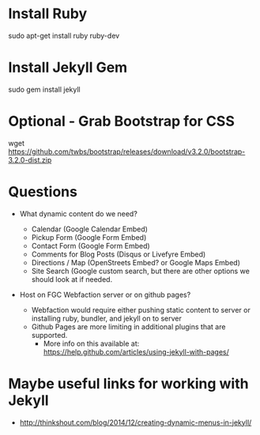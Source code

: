 # Install Ruby
sudo apt-get install ruby ruby-dev

# Install Jekyll Gem
sudo gem install jekyll

# Optional - Grab Bootstrap for CSS
wget https://github.com/twbs/bootstrap/releases/download/v3.2.0/bootstrap-3.2.0-dist.zip

# Questions
- What dynamic content do we need?
	- Calendar (Google Calendar Embed)
	- Pickup Form (Google Form Embed)
	- Contact Form (Google Form Embed)
	- Comments for Blog Posts (Disqus or Livefyre Embed)
	- Directions / Map (OpenStreets Embed? or Google Maps Embed)
	- Site Search (Google custom search, but there are other options we should look at if needed.


- Host on FGC Webfaction server or on github pages?
	- Webfaction would require either pushing static content to server or installing ruby, bundler, and jekyll on to server
	- Github Pages are more limiting in additional plugins that are supported.
		- More info on this available at: https://help.github.com/articles/using-jekyll-with-pages/


# Maybe useful links for working with Jekyll
- http://thinkshout.com/blog/2014/12/creating-dynamic-menus-in-jekyll/
